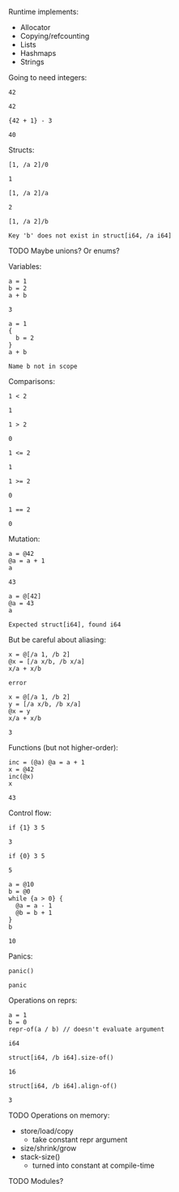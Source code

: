 Runtime implements:
* Allocator
* Copying/refcounting
* Lists
* Hashmaps
* Strings

Going to need integers:

```
42

42
```

```
{42 + 1} - 3

40
```

Structs:

```
[1, /a 2]/0

1
```

```
[1, /a 2]/a

2
```

```
[1, /a 2]/b

Key 'b' does not exist in struct[i64, /a i64]
```

TODO Maybe unions? Or enums?

Variables:

```
a = 1
b = 2
a + b

3
```

```
a = 1
{
  b = 2
}
a + b

Name b not in scope
```

Comparisons:

```
1 < 2

1
```

```
1 > 2

0
```

```
1 <= 2

1
```

```
1 >= 2

0
```

```
1 == 2

0
```

Mutation:

```
a = @42
@a = a + 1
a

43
```

```
a = @[42]
@a = 43
a

Expected struct[i64], found i64
```

But be careful about aliasing:

```
x = @[/a 1, /b 2]
@x = [/a x/b, /b x/a]
x/a + x/b

error
```

```
x = @[/a 1, /b 2]
y = [/a x/b, /b x/a]
@x = y
x/a + x/b

3
```

Functions (but not higher-order):

```
inc = (@a) @a = a + 1
x = @42
inc(@x)
x

43
```

Control flow:

```
if {1} 3 5

3
```

```
if {0} 3 5

5
```

```
a = @10
b = @0
while {a > 0} {
  @a = a - 1
  @b = b + 1
}
b

10
```

Panics:

```
panic()

panic
```

Operations on reprs:

```
a = 1
b = 0
repr-of(a / b) // doesn't evaluate argument

i64
```

```
struct[i64, /b i64].size-of()

16
```

```
struct[i64, /b i64].align-of()

3
```

TODO Operations on memory:
* store/load/copy
  * take constant repr argument
* size/shrink/grow
* stack-size()
  * turned into constant at compile-time

TODO Modules?